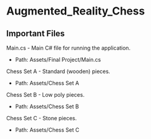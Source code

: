 # Augmented_Reality_Chess
## Important Files

Main.cs - Main C# file for running the application.
- Path: Assets/Final Project/Main.cs

Chess Set A - Standard (wooden) pieces.
- Path: Assets/Chess Set A

Chess Set B - Low poly pieces.
- Path: Assets/Chess Set B

Chess Set C - Stone pieces.
- Path: Assets/Chess Set C
